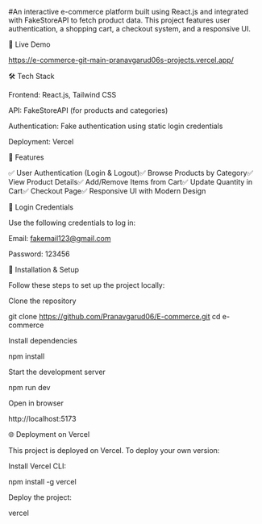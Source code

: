 #An interactive e-commerce platform built using React.js and integrated with FakeStoreAPI to fetch product data. This project features user authentication, a shopping cart, a checkout system, and a responsive UI.

🚀 Live Demo

https://e-commerce-git-main-pranavgarud06s-projects.vercel.app/

🛠️ Tech Stack

Frontend: React.js, Tailwind CSS

API: FakeStoreAPI (for products and categories)

Authentication: Fake authentication using static login credentials

Deployment: Vercel

📌 Features

✅ User Authentication (Login & Logout)✅ Browse Products by Category✅ View Product Details✅ Add/Remove Items from Cart✅ Update Quantity in Cart✅ Checkout Page✅ Responsive UI with Modern Design

🔐 Login Credentials

Use the following credentials to log in:

Email: fakemail123@gmail.com

Password: 123456

📜 Installation & Setup

Follow these steps to set up the project locally:

Clone the repository

git clone https://github.com/Pranavgarud06/E-commerce.git
cd e-commerce

Install dependencies

npm install

Start the development server

npm run dev

Open in browser

http://localhost:5173

🌐 Deployment on Vercel

This project is deployed on Vercel. To deploy your own version:

Install Vercel CLI:

npm install -g vercel

Deploy the project:

vercel


